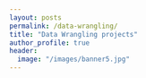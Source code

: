 ```yaml
---
layout: posts
permalink: /data-wrangling/
title: "Data Wrangling projects"
author_profile: true
header:
  image: "/images/banner5.jpg"
---
```




